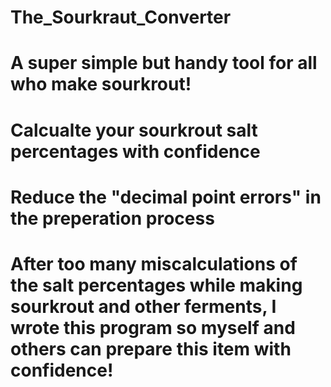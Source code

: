 # The_Sourkraut_Converter

# A super simple but handy tool for all who make sourkrout!

# Calcualte your sourkrout salt percentages with confidence

# Reduce the "decimal point errors" in the preperation process

# After too many miscalculations of the salt percentages while making sourkrout and other ferments, I wrote this program so myself and others can prepare this item with confidence!

